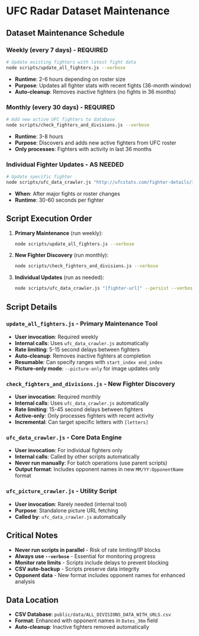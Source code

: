 # UFC Radar Dataset Maintenance

## Dataset Maintenance Schedule

### Weekly (every 7 days) - **REQUIRED**
```bash
# Update existing fighters with latest fight data
node scripts/update_all_fighters.js --verbose
```
- **Runtime**: 2-6 hours depending on roster size
- **Purpose**: Updates all fighter stats with recent fights (36-month window)
- **Auto-cleanup**: Removes inactive fighters (no fights in 36 months)

### Monthly (every 30 days) - **REQUIRED**
```bash
# Add new active UFC fighters to database
node scripts/check_fighters_and_divisions.js --verbose
```
- **Runtime**: 3-8 hours
- **Purpose**: Discovers and adds new active fighters from UFC roster
- **Only processes**: Fighters with activity in last 36 months

### Individual Fighter Updates - **AS NEEDED**
```bash
# Update specific fighter
node scripts/ufc_data_crawler.js "http://ufcstats.com/fighter-details/[fighter-id]" --persist --verbose
```
- **When**: After major fights or roster changes
- **Runtime**: 30-60 seconds per fighter

## Script Execution Order

1. **Primary Maintenance** (run weekly):
   ```bash
   node scripts/update_all_fighters.js --verbose
   ```

2. **New Fighter Discovery** (run monthly):
   ```bash
   node scripts/check_fighters_and_divisions.js --verbose
   ```

3. **Individual Updates** (run as needed):
   ```bash
   node scripts/ufc_data_crawler.js "[fighter-url]" --persist --verbose
   ```

## Script Details

### `update_all_fighters.js` - **Primary Maintenance Tool**
- **User invocation**: Required weekly
- **Internal calls**: Uses `ufc_data_crawler.js` automatically
- **Rate limiting**: 5-15 second delays between fighters
- **Auto-cleanup**: Removes inactive fighters at completion
- **Resumable**: Can specify ranges with `start_index end_index`
- **Picture-only mode**: `--picture-only` for image updates only

### `check_fighters_and_divisions.js` - **New Fighter Discovery**
- **User invocation**: Required monthly
- **Internal calls**: Uses `ufc_data_crawler.js` automatically
- **Rate limiting**: 15-45 second delays between fighters
- **Active-only**: Only processes fighters with recent activity
- **Incremental**: Can target specific letters with `[letters]`

### `ufc_data_crawler.js` - **Core Data Engine**
- **User invocation**: For individual fighters only
- **Internal calls**: Called by other scripts automatically
- **Never run manually**: For batch operations (use parent scripts)
- **Output format**: Includes opponent names in new `MM/YY:OpponentName` format

### `ufc_picture_crawler.js` - **Utility Script**
- **User invocation**: Rarely needed (internal tool)
- **Purpose**: Standalone picture URL fetching
- **Called by**: `ufc_data_crawler.js` automatically

## Critical Notes

- **Never run scripts in parallel** - Risk of rate limiting/IP blocks
- **Always use `--verbose`** - Essential for monitoring progress
- **Monitor rate limits** - Scripts include delays to prevent blocking
- **CSV auto-backup** - Scripts preserve data integrity
- **Opponent data** - New format includes opponent names for enhanced analysis

## Data Location
- **CSV Database**: `public/data/ALL_DIVISIONS_DATA_WITH_URLS.csv`
- **Format**: Enhanced with opponent names in `Dates_36m` field
- **Auto-cleanup**: Inactive fighters removed automatically